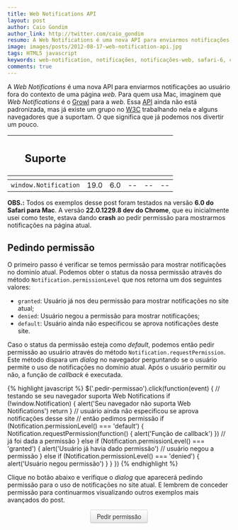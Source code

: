 ```yaml
---
title: Web Notifications API
layout: post
author: Caio Gondim
author_link: http://twitter.com/caio_gondim
resumo: A Web Notifications é uma nova API para enviarmos notificações ao usuário fora do contexto de uma página web. Para quem usa Mac, imaginem que Web Notifications é o Growl para a web. Uma API simples que nos dá acesso a features antes só disponíveis para aplicações nativas.
image: images/posts/2012-08-17-web-notification-api.jpg
tags: HTML5 javascript
keywords: web-notification, notificações, notificações-web, safari-6, chrome, notification-center, api, html5, webkit
comments: true
---
```

<style>
    input[type=button] {
        -webkit-appearance: none;
        -webkit-border-horizontal-spacing: 0px;

        -webkit-border-image: none;
        -moz-border-image: none;
        border-image: none;
        -webkit-border-vertical-spacing: 0px;

        -webkit-box-align: center;
        -moz-box-align: center;
        -ms-box-align: center;
        box-align: center;

        -webkit-box-shadow: rgba(255, 255, 255, 0.2) 0px 1px 0px 0px inset, rgba(0, 0, 0, 0.0470588) 0px 1px 2px 0px;
        box-shadow: rgba(255, 255, 255, 0.2) 0px 1px 0px 0px inset, rgba(0, 0, 0, 0.0470588) 0px 1px 2px 0px;

        -webkit-transition-delay: 0s;
        -moz-transition-delay: 0s;
        -o-transition-delay: 0s;
        -ms-transition-delay: 0s;
        transition-delay: 0s;

        -webkit-transition-duration: 0s;
        -moz-transition-duration: 0s;
        -o-transition-duration: 0s;
        -ms-transition-duration: 0s;
        transition-duration: 0s;

        -webkit-transition-property: all;
        -moz-transition-property: all;
        -o-transition-property: all;
        -ms-transition-property: all;
        transition-property: all;

        -webkit-transition-timing-function: cubic-bezier(0.25, 0.1, 0.25, 1);
        -moz-transition-timing-function: cubic-bezier(0.25, 0.1, 0.25, 1);
        -o-transition-timing-function: cubic-bezier(0.25, 0.1, 0.25, 1);
        -ms-transition-timing-function: cubic-bezier(0.25, 0.1, 0.25, 1);
        transition-timing-function: cubic-bezier(0.25, 0.1, 0.25, 1);
        background-color: whiteSmoke;

        background-image: -webkit-linear-gradient(top, white, #E6E6E6);
        background-image: -moz-linear-gradient(top, white, #E6E6E6);
        background-image: -o-linear-gradient(top, white, #E6E6E6);
        background-image: -ms-linear-gradient(top, white, #E6E6E6);
        background-image: linear-gradient(top, white, #E6E6E6);
        background-position: 0% 0%;
        background-repeat: repeat-x;
        border-bottom-color: rgba(0, 0, 0, 0.247059);
        border-bottom-left-radius: 4px;
        border-bottom-right-radius: 4px;
        border-bottom-style: solid;
        border-bottom-width: 1px;
        border-collapse: separate;
        border-left-color: rgba(0, 0, 0, 0.14902);
        border-left-style: solid;
        border-left-width: 1px;
        border-right-color: rgba(0, 0, 0, 0.14902);
        border-right-style: solid;
        border-right-width: 1px;
        border-top-color: rgba(0, 0, 0, 0.14902);
        border-top-left-radius: 4px;
        border-top-right-radius: 4px;
        border-top-style: solid;
        border-top-width: 1px;

        -webkit-box-sizing: border-box;
        -moz-box-sizing: border-box;
        -ms-box-sizing: border-box;
        box-sizing: border-box;
        color: #333;
        cursor: pointer;
        display: block;
        font-family: 'Helvetica Neue', Helvetica, Arial, sans-serif;
        font-size: 14px;
        font-weight: normal;
        height: 30px;
        letter-spacing: normal;
        line-height: 20px;
        margin: auto;
        max-width: none;
        padding-bottom: 4px;
        padding-left: 14px;
        padding-right: 14px;
        padding-top: 4px;
        text-align: center;
        text-decoration: none;
        text-indent: 0px;
        text-shadow: rgba(255, 255, 255, 0.74902) 0px 1px 1px;
        text-transform: none;
        vertical-align: middle;
        word-spacing: 0px;
    }

    input[type=button]:active {
        position: relative;
        top: 1px;
    }
</style>

A _Web Notifications_ é uma nova API para enviarmos notificações ao usuário
fora do contexto de uma página _web_. Para quem usa Mac, imaginem que _Web
Notifications_ é o [Growl](http://growl.info/) para a _web_. Essa
[API](http://pt.wikipedia.org/wiki/API) ainda não está padronizada, mas já
existe um grupo no [W3C](http://www.w3.org/TR/notifications/) trabalhando
nela e alguns navegadores que a suportam. O que significa que já
podemos nos divertir um pouco.

<table class="support">
    <thead>
        <tr>
            <th class="subject"><h2>Suporte</h2></th>
            <th class="browser chrome"><div class="i"></div></th>
            <th class="browser safari"><div class="i"></div></th>
            <th class="browser firefox"><div class="i"></div></th>
            <th class="browser ie"><div class="i"></div></th>
            <th class="browser opera"><div class="i"></div></th>
        </tr>
        <tr>
            <th></th>
            <th colspan="5" class="base"></th>
        </tr>
    </thead>
    <tbody>
        <tr>
            <td class="property"><code>window.Notification</code></td>
            <td>19.0</td>
            <td>6.0</td>
            <td>--</td>
            <td>--</td>
            <td>--</td>
        </tr>
    </tbody>
</table>

<p class="obs"><strong>OBS.:</strong> Todos os exemplos desse post foram
testados na versão <strong>6.0 do Safari para Mac</strong>. A versão
<strong>22.0.1229.8 dev do Chrome</strong>, que eu inicialmente usei como
teste, estava dando <strong>crash</strong> ao pedir permissão para mostrarmos
notificações na página atual.</p>

## Pedindo permissão

O primeiro passo é verificar se temos permissão para mostrar notificações no
dominío atual. Podemos obter o status da nossa permissão através do método
`Notification.permissionLevel` que nos retorna um dos seguintes valores:

- `granted`: Usuário já nos deu permissão para mostrar notificações no site atual;
- `denied`: Usuário negou a permissão para mostrar notificações;
- `default`: Usuário ainda não especificou se aprova notificações deste site.

Caso o status da permissão esteja como _default_, podemos então pedir
permissão ao usuário através do método `Notification.requestPermission`. Este
método dispara um _dialog_ no navegador perguntando se o usuário permite o uso
de notificações no domínio atual. Após o usuário permitir ou não, a função de
_callback_ é executada.

{% highlight javascript %}
$('.pedir-permissao').click(function(event) {
    // testando se seu navegador suporta Web Notifications
    if (!window.Notification) {
        alert('Seu navegador não suporta Web Notifications')
        return
    }
    // usuário ainda não especificou se aprova notificações desse site
    // então pedimos permissão
    if (Notification.permissionLevel() === 'default') {
        Notification.requestPermission(function() {
            alert('Função de callback')
        })
    // já foi dada a permissão
    } else if (Notification.permissionLevel() === 'granted') {
        alert('Usuário já havia dado permissão')
    // usuário negou a permissão
    } else if (Notification.permissionLevel() === 'denied') {
        alert('Usuário negou permissão')
    }
}
})
{% endhighlight %}

Clique no botão abaixo e verifique o _dialog_ que aparecerá pedindo permissão
para o uso de notificações no site atual. E lembrem de conceder permissão para
continuarmos visualizando outros exemplos mais avançados do post.

<div class="img example bordered">
    <input type="button" value="Pedir permissão" class="pedir-permissao" />
    <script>
        $('.pedir-permissao').click(function(event) {
            if (!window.Notification) {
                alert('Seu navegador não suporta Web Notifications')
                return
            }

            if (Notification.permissionLevel() === 'default') {
                Notification.requestPermission(function() {
                    alert('Função de callback')
                })
            } else if (Notification.permissionLevel() === 'granted') {
                alert('Usuário já havia dado permissão')
            } else if (Notification.permissionLevel() === 'denied') {
                alert('Usuário negou permissão')
            }
        })
    </script>
</div>

A imagem abaixo mostra o _dialog_ de permissão do Safari 6.0 no Mac.

<p><img src="/images/posts/2012-08-22-pedindo-permissao.jpg" alt="" height="200" width="700" style="height: 200px !important;" /></p>

Caso queiram mudar a permissão de um site posteriormente, no Safari
basta ir no menu Preferências → Notificações.

<p><img src="/images/posts/2012-08-22-safari-notificacoes.jpg" alt="" height="200" width="700" style="height: 200px !important;" /></p>

## Enviando uma notificação

Agora que o usuário nos cedeu permissão, já podemos criar nossa primeira
notificação. No código abaixo temos um exemplo básico de uma
_Web Notification_.

{% highlight javascript %}
var notificationBasica = new Notification('Título da Notificação')
notificationBasica.show()
{% endhighlight %}

Criamos um novo objeto do tipo `Notification` passando o título da notificação
como argumento. Depois de criado, basta executar o método `show` para que a
notificação seja enviada. O botão abaixo executa este exemplo.

<div class="img bordered example">
    <input type="button" value="Disparar notificação" class="notificacao-basica" />
    <script>
        $('.notificacao-basica').click(function() {
            if (!window.Notification) {
                alert('Seu navegador não suporta Web Notifications')
                return
            }
            if (Notification.permissionLevel() !== 'granted') {
                alert('Usuário não permitiu mostrar Web Notifications')
                return
            }

            var notificacaoBasica = new Notification('Título da Notificação')
            notificacaoBasica.show()
        })
    </script>
</div>

O navegador deverá mostrar uma notificação parecida com a imagem abaixo

<p><img src="/images/posts/2012-08-22-notificacao-exemplo.jpg" alt="" height="200" width="700" style="height: 200px !important;" /></p>

Caso estejam utilizando o OS X Mountain Lion, todas as notificações enviadas
irão também para o _Notification Center_.

<p><img src="/images/posts/2012-08-22-notification-center.jpg" alt="" height="200" width="700" style="height: 200px !important;" /></p>

## Parâmetros

O único paramêtro obrigatório de uma notificação é o título. Porém existem
outros parâmetros opcionais que podem ser passados como um objeto. Objeto?
Melhor um exemplo:

{% highlight javascript %}
var notification = new Notification('Título da Notificação', {
    body: 'Body da Notifição',
    tag: 'novo e-mail',
    onshow: function(event) {
        console.log('evento onshow')
    },
    onclick: function(event) {
        alert('evento onclick')
    },
    onclose: function(event) {
        console.log('evento onclose')
    },
    onerror: function(event) {
        console.log('evento onerror')
    }
}
})
notification.show()
{% endhighlight %}

Esses são todos os parâmetros aceitos pelas notifications no Safari e Chrome no Mac:
- `body`: Mensagem mais detalhada sobre a notificação;
- `tag`: Identificador da notificação. Impede que o usuário receba várias notificações caso tenha várias abas com seu site aberto;
- `onshow`: Evento disparado quando a notificação é exibida;
- `onclick`: Evento disparado no _click_ da notificação. Com ele podemos, por exemplo, mostrar o novo e-mail ao usuário no _click_ da notificação;
- `onclose`: Evento disparado quando a notificação é ignorada ou fechada no _Notification Center_;
- `onerror`: Evento disparado caso a notificação não possa ser mostrada ao usuário. Disparado quando o nível de permissão está setado como _default_ ou _denied_.

O botão abaixo dispara essa notificação com todos os parâmetros.
Observe que, diferente das outras, se dispararmos várias dessas notificações apenas a última ficará visível no _Notification Center_.
Isto devido ao atributo _tag_.

<div class="img bordered example">
    <input type="button" value="Disparar notificação completa" class="notificacao-completa" />
    <script>
        $('.notificacao-completa').click(function() {
            if (!window.Notification) {
                alert('Seu navegador não suporta Web Notifications')
                return
            }
            if (Notification.permissionLevel() !== 'granted') {
                alert('Usuário não permitiu mostrar Web Notifications')
                return
            }
            var notificacaoCompleta = new Notification('Notificação completa', {
                body: 'Body da Notifição',
                tag: 'novo e-mail',
                onshow: function(event) {
                    console.log('evento onshow')
                },
                onclick: function(event) {
                    alert('evento onclick')
                },
                onclose: function(event) {
                    console.log('evento onclose')
                },
                onerror: function(event) {
                    console.log('evento onerror')
                }
            })
            notificacaoCompleta.show()

        })
    </script>
</div>

A [especificação do W3C](http://www.w3.org/TR/notifications/) define mais
alguns parâmetros além dos citados acima, mas eles não são suportados pelo
Safari ou Chrome e talvez nunca serão. Para não deixar muito longo o post
decidi não comentar sobre eles. Mas caso queiram se aprofundar na
especificação existe um link nas referências.

<aside class="fonte">
    <h3>Referência</h3>
    <ul>
        <li>→<a href="http://caniuse.com/#search=notification" alt="When can I use..." title="When can i use...">When can i use Web Notifications</a> <span class="comment">// When can I use...</span></li>
        <li>→<a href="http://www.w3.org/TR/notifications/" alt="W3C" title="W3C">Web Notifications</a> <span class="comment">// W3C</span></li>
        <li>→<a href="https://developer.apple.com/library/safari/#documentation/AppleApplications/Conceptual/SafariJSProgTopics/Articles/SendingNotifications.html#//apple_ref/doc/uid/TP40001483-CH23-SW1" alt="W3C" title="W3C">Sending Notifications</a> <span class="comment">// Apple Safari Developer Library</span></li>
    </ul>
</aside>